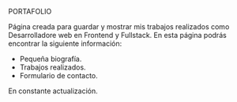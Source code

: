 PORTAFOLIO

Página creada para guardar y mostrar mis trabajos realizados como Desarrolladore web en Frontend y Fullstack. En esta página podrás encontrar la siguiente información:

- Pequeña biografía.
- Trabajos realizados.
- Formulario de contacto.

En constante actualización.
